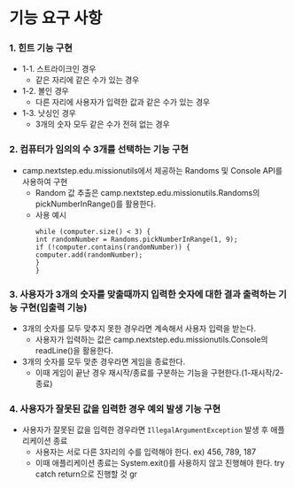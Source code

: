 # 기능 요구 사항

### 1. 힌트 기능 구현
- 1-1. 스트라이크인 경우
  - 같은 자리에 같은 수가 있는 경우
- 1-2. 볼인 경우
  - 다른 자리에 사용자가 입력한 값과 같은 수가 있는 경우
- 1-3. 낫싱인 경우
  - 3개의 숫자 모두 같은 수가 전혀 없는 경우

### 2. 컴퓨터가 임의의 수 3개를 선택하는 기능 구현
- camp.nextstep.edu.missionutils에서 제공하는 Randoms 및 Console API를 사용하여 구현
  - Random 값 추출은 camp.nextstep.edu.missionutils.Randoms의 pickNumberInRange()를 활용한다.
  - 사용 예시
      ```List<Integer> computer = new ArrayList<>();
    while (computer.size() < 3) {
    int randomNumber = Randoms.pickNumberInRange(1, 9);
    if (!computer.contains(randomNumber)) {
    computer.add(randomNumber);
    }
    } 
    ```
### 3. 사용자가 3개의 숫자를 맞출때까지 입력한 숫자에 대한 결과 출력하는 기능 구현(입출력 기능)
- 3개의 숫자를 모두 맞추지 못한 경우라면 계속해서 사용자 입력을 받는다.
  - 사용자가 입력하는 값은 camp.nextstep.edu.missionutils.Console의 readLine()을 활용한다.
- 3개의 숫자를 모두 맞춘 경우라면 게임을 종료한다.
  - 이때 게임이 끝난 경우 재시작/종료를 구분하는 기능을 구현한다.(1-재시작/2-종료)

### 4. 사용자가 잘못된 값을 입력한 경우 예외 발생 기능 구현
- 사용자가 잘못된 값을 입력한 경우라면 `IllegalArgumentException` 발생 후 애플리케이션 종료
  - 사용자는 서로 다른 3자리의 수를 입력해야 한다. ex) 456, 789, 187
  - 이때 애플리케이션 종료는 System.exit()를 사용하지 않고 진행해야 한다. try catch return으로 진행할 것
  gr